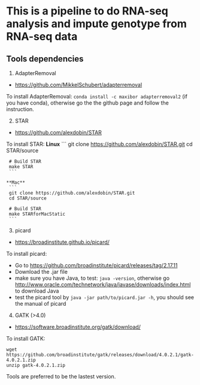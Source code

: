 # This is a pipeline to do RNA-seq analysis and impute genotype from RNA-seq data

## Tools dependencies

 1. AdapterRemoval
  - https://github.com/MikkelSchubert/adapterremoval
  
  To install AdapterRemoval: ```conda install -c maxibor adapterremoval2``` (if you have conda), otherwise go the the github page and follow the instruction.
  
 2. STAR
  - https://github.com/alexdobin/STAR
  
  To install STAR:
    **Linux**
     ```
     git clone https://github.com/alexdobin/STAR.git
     cd STAR/source

     # Build STAR
     make STAR
     ```
    
    **Mac**
     ```
     git clone https://github.com/alexdobin/STAR.git
     cd STAR/source
     
     # Build STAR
     make STARforMacStatic
     ```
    

 3. picard
  - https://broadinstitute.github.io/picard/
  
  To install picard:
   - Go to https://github.com/broadinstitute/picard/releases/tag/2.17.11
   - Download the .jar file
   - make sure you have Java, to test: `java -version`, otherwise go http://www.oracle.com/technetwork/java/javase/downloads/index.html to download Java
   - test the picard tool by `java -jar path/to/picard.jar -h`, you should see the manual of picard
   
   
 4. GATK (>4.0)
  - https://software.broadinstitute.org/gatk/download/
  
  To install GATK:
   ```
   wget https://github.com/broadinstitute/gatk/releases/download/4.0.2.1/gatk-4.0.2.1.zip
   unzip gatk-4.0.2.1.zip
   ```
 
  
 Tools are preferred to be the lastest version.

